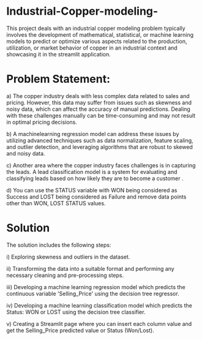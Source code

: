 # Industrial-Copper-modeling-
This project deals with an industrial copper modeling problem typically involves the development of mathematical, statistical, or machine learning models to predict or optimize various aspects related to the production, utilization, or market behavior of copper in an industrial context and showcasing it in the streamlit application.
# Problem Statement:
a) The copper industry deals with less complex data related to sales and pricing. However, this data may suffer from issues such as skewness and noisy data, which can affect the accuracy of manual predictions. Dealing with these challenges manually can be time-consuming and may not result in optimal pricing decisions.

b) A machinelearning regression model can address these issues by utilizing advanced techniques such as data normalization, feature scaling, and outlier detection, and leveraging algorithms that are robust to skewed and noisy data.

c) Another area where the copper industry faces challenges is in capturing the leads. A lead classification model is a system for evaluating and classifying leads based on how likely they are to become a customer .

d) You can use the STATUS variable with WON being considered as Success and LOST being considered as Failure and remove data points other than WON, LOST STATUS values.

# Solution
The solution includes the following steps:

i)   Exploring skewness and outliers in the dataset.

ii)  Transforming the data into a suitable format and performing any necessary cleaning and pre-processing steps.

iii) Developing a machine learning regression model which predicts the continuous variable 'Selling_Price' using the decision tree regressor.

iv)  Developing a machine learning classification model which predicts the Status: WON or LOST using the decision tree classifier.

v)   Creating a Streamlit page where you can insert each column value and get the Selling_Price predicted value or Status (Won/Lost).
